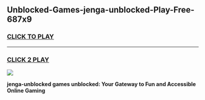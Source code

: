 
## Unblocked-Games-jenga-unblocked-Play-Free-687x9
<h3>
<a href="https://premium76.site?title=jenga-unblocked&ref=12A">CLICK TO PLAY</a></h3>
<hr>

<h3>
<a href="https://premium76.site?title=jenga-unblocked&ref=12A">CLICK 2 PLAY</a>
  
</h3>

<a href="https://premium76.site?title=jenga-unblocked&ref=12A"><img src="https://clearcache.store/games.png"></a>


**jenga-unblocked games unblocked: Your Gateway to Fun and Accessible Online Gaming**
